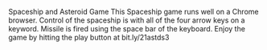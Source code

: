 Spaceship and Asteroid Game
This Spaceship game runs well on a Chrome browser. Control of the spaceship 
is with all of the four arrow keys on a keyword. Missile is fired using
the space bar of the keyboard. Enjoy the game by hitting the play button 
at bit.ly/21astds3
